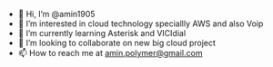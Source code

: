 - 👋 Hi, I’m @amin1905
- 👀 I’m interested in cloud technology speciallly AWS and also Voip
- 🌱 I’m currently learning Asterisk and VICIdial
- 💞️ I’m looking to collaborate on new big cloud project
- 📫 How to reach me at amin.polymer@gmail.com

<!---
amin1905/amin1905 is a ✨ special ✨ repository because its `README.md` (this file) appears on your GitHub profile.
You can click the Preview link to take a look at your changes.
--->
